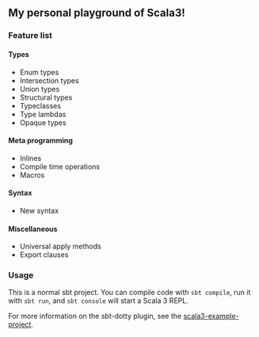 ## My personal playground of Scala3!

### Feature list
#### Types
- Enum types
- Intersection types
- Union types
- Structural types
- Typeclasses
- Type lambdas
- Opaque types

#### Meta programming
- Inlines
- Compile time operations
- Macros

#### Syntax
- New syntax

#### Miscellaneous
- Universal apply methods
- Export clauses


### Usage
This is a normal sbt project. You can compile code with `sbt compile`, run it with `sbt run`, and `sbt console` will start a Scala 3 REPL.

For more information on the sbt-dotty plugin, see the
[scala3-example-project](https://github.com/scala/scala3-example-project/blob/main/README.md).
